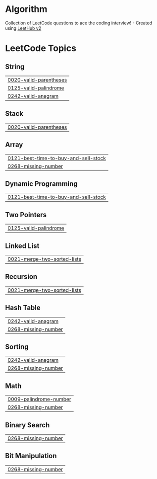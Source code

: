 # Algorithm
Collection of LeetCode questions to ace the coding interview! - Created using [LeetHub v2](https://github.com/arunbhardwaj/LeetHub-2.0)

<!---LeetCode Topics Start-->
# LeetCode Topics
## String
|  |
| ------- |
| [0020-valid-parentheses](https://github.com/jin123457/Algorithm/tree/master/0020-valid-parentheses) |
| [0125-valid-palindrome](https://github.com/jin123457/Algorithm/tree/master/0125-valid-palindrome) |
| [0242-valid-anagram](https://github.com/jin123457/Algorithm/tree/master/0242-valid-anagram) |
## Stack
|  |
| ------- |
| [0020-valid-parentheses](https://github.com/jin123457/Algorithm/tree/master/0020-valid-parentheses) |
## Array
|  |
| ------- |
| [0121-best-time-to-buy-and-sell-stock](https://github.com/jin123457/Algorithm/tree/master/0121-best-time-to-buy-and-sell-stock) |
| [0268-missing-number](https://github.com/jin123457/Algorithm/tree/master/0268-missing-number) |
## Dynamic Programming
|  |
| ------- |
| [0121-best-time-to-buy-and-sell-stock](https://github.com/jin123457/Algorithm/tree/master/0121-best-time-to-buy-and-sell-stock) |
## Two Pointers
|  |
| ------- |
| [0125-valid-palindrome](https://github.com/jin123457/Algorithm/tree/master/0125-valid-palindrome) |
## Linked List
|  |
| ------- |
| [0021-merge-two-sorted-lists](https://github.com/jin123457/Algorithm/tree/master/0021-merge-two-sorted-lists) |
## Recursion
|  |
| ------- |
| [0021-merge-two-sorted-lists](https://github.com/jin123457/Algorithm/tree/master/0021-merge-two-sorted-lists) |
## Hash Table
|  |
| ------- |
| [0242-valid-anagram](https://github.com/jin123457/Algorithm/tree/master/0242-valid-anagram) |
| [0268-missing-number](https://github.com/jin123457/Algorithm/tree/master/0268-missing-number) |
## Sorting
|  |
| ------- |
| [0242-valid-anagram](https://github.com/jin123457/Algorithm/tree/master/0242-valid-anagram) |
| [0268-missing-number](https://github.com/jin123457/Algorithm/tree/master/0268-missing-number) |
## Math
|  |
| ------- |
| [0009-palindrome-number](https://github.com/jin123457/Algorithm/tree/master/0009-palindrome-number) |
| [0268-missing-number](https://github.com/jin123457/Algorithm/tree/master/0268-missing-number) |
## Binary Search
|  |
| ------- |
| [0268-missing-number](https://github.com/jin123457/Algorithm/tree/master/0268-missing-number) |
## Bit Manipulation
|  |
| ------- |
| [0268-missing-number](https://github.com/jin123457/Algorithm/tree/master/0268-missing-number) |
<!---LeetCode Topics End-->
